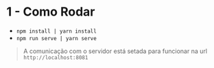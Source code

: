 # 1 - Como Rodar
- `npm install | yarn install`
- `npm run serve | yarn serve`

> A comunicação com o servidor está setada para funcionar na url `http://localhost:8081`